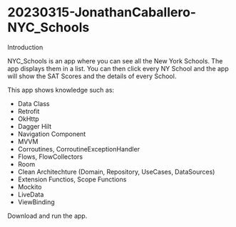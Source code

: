 # 20230315-JonathanCaballero-NYC_Schools

Introduction

NYC_Schools is an app where you can see all the New York Schools. The app displays them in a list. You can then click every 
NY School and the app will show the SAT Scores and the details of every School.



This app shows knowledge such as:

* Data Class
* Retrofit
* OkHttp
* Dagger Hilt
* Navigation Component
* MVVM
* Corroutines, CorroutineExceptionHandler
* Flows, FlowCollectors
* Room
* Clean Architechture (Domain, Repository, UseCases, DataSources)
* Extension Functios, Scope Functions
* Mockito
* LiveData
* ViewBinding


Download and run the app.
